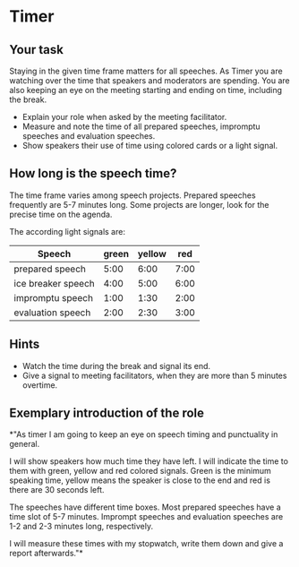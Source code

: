 
# Timer

## Your task

Staying in the given time frame matters for all speeches.
As Timer you are watching over the time that speakers and moderators are spending. You are also keeping an eye on the meeting starting and ending on time, including the break.

* Explain your role when asked by the meeting facilitator.
* Measure and note the time of all prepared speeches, impromptu speeches and evaluation speeches.
* Show speakers their use of time using colored cards or a light signal.


## How long is the speech time?

The time frame varies among speech projects. Prepared speeches frequently are 5-7 minutes long. Some projects are longer, look for the precise time on the agenda.

The according light signals are:

| Speech | green | yellow | red |
|------|------|------|-----|
| prepared speech | 5:00 | 6:00 | 7:00 |
| ice breaker speech | 4:00 | 5:00 | 6:00 |
| impromptu speech | 1:00 | 1:30 | 2:00 |
| evaluation speech | 2:00 | 2:30 | 3:00 |

## Hints

* Watch the time during the break and signal its end.
* Give a signal to meeting facilitators, when they are more than 5 minutes overtime.


## Exemplary introduction of the role

*"As timer I am going to keep an eye on speech timing and punctuality in general.

I will show speakers how much time they have left. I will indicate the time to them with green, yellow and red colored signals.
Green is the minimum speaking time, yellow means the speaker is close to the end and red is there are 30 seconds left.

The speeches have different time boxes. Most prepared speeches have a time slot of 5-7 minutes. Imprompt speeches and evaluation speeches are 1-2 and 2-3 minutes long, respectively.

I will measure these times with my stopwatch, write them down and give a report afterwards."*
